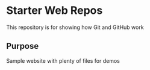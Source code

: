 # Starter Web Repos

This repository is for showing how Git and GitHub work

## Purpose

Sample website with plenty of files for demos